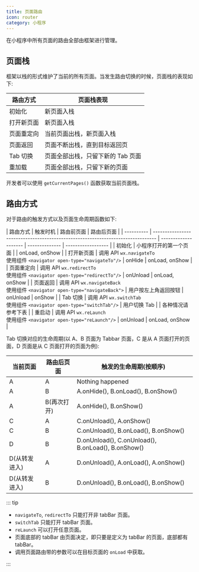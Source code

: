```yaml
---
title: 页面路由
icon: router
category: 小程序
---
```


在小程序中所有页面的路由全部由框架进行管理。

<!-- more -->

## 页面栈 <Badge text="重要" type="error" />

框架以栈的形式维护了当前的所有页面。当发生路由切换的时候，页面栈的表现如下:

| 路由方式   | 页面栈表现                        |
| ---------- | --------------------------------- |
| 初始化     | 新页面入栈                        |
| 打开新页面 | 新页面入栈                        |
| 页面重定向 | 当前页面出栈，新页面入栈          |
| 页面返回   | 页面不断出栈，直到目标返回页      |
| Tab 切换   | 页面全部出栈，只留下新的 Tab 页面 |
| 重加载     | 页面全部出栈，只留下新的页面      |

开发者可以使用 `getCurrentPages()` 函数获取当前页面栈。

## 路由方式 <Badge text="重要" type="error" />

对于路由的触发方式以及页面生命周期函数如下:

| 路由方式   | 触发时机                                                                        | 路由前页面           | 路由后页面     |
| ---------- | ------------------------------------------------------------------------------- | -------------------- | -------------- | ------------------ |
| 初始化     | 小程序打开的第一个页面                                                          |                      | onLoad, onShow |
| 打开新页面 | 调用 API `wx.navigateTo`<br />使用组件 `<navigator open-type="navigateTo"/>`    | onHide               | onLoad, onShow |
| 页面重定向 | 调用 API `wx.redirectTo`<br />使用组件 `<navigator open-type="redirectTo"/>`    | onUnload             | onLoad, onShow |
| 页面返回   | 调用 API `wx.navigateBack`<br />使用组件 `<navigator open-type="navigateBack">` | 用户按左上角返回按钮 | onUnload       | onShow             |
| Tab 切换   | 调用 API `wx.switchTab`<br />使用组件 `<navigator open-type="switchTab"/>`      | 用户切换 Tab         |                | 各种情况请参考下表 |
| 重启动     | 调用 API `wx.reLaunch`<br />使用组件 `<navigator open-type="reLaunch"/>`        | onUnload             | onLoad, onShow |

Tab 切换对应的生命周期(以 A、B 页面为 Tabbar 页面，C 是从 A 页面打开的页面，D 页面是从 C 页面打开的页面为例):

| 当前页面      | 路由后页面  | 触发的生命周期(按顺序)                             |
| ------------- | ----------- | -------------------------------------------------- |
| A             | A           | Nothing happened                                   |
| A             | B           | A.onHide(), B.onLoad(), B.onShow()                 |
| A             | B(再次打开) | A.onHide(), B.onShow()                             |
| C             | A           | C.onUnload(), A.onShow()                           |
| C             | B           | C.onUnload(), B.onLoad(), B.onShow()               |
| D             | B           | D.onUnload(), C.onUnload(), B.onLoad(), B.onShow() |
| D(从转发进入) | A           | D.onUnload(), A.onLoad(), A.onShow()               |
| D(从转发进入) | B           | D.onUnload(), B.onLoad(), B.onShow()               |

::: tip

- `navigateTo`, `redirectTo` 只能打开非 tabBar 页面。
- `switchTab` 只能打开 tabBar 页面。
- `reLaunch` 可以打开任意页面。
- 页面底部的 tabBar 由页面决定，即只要是定义为 tabBar 的页面，底部都有 tabBar。
- 调用页面路由带的参数可以在目标页面的 `onLoad` 中获取。

:::
